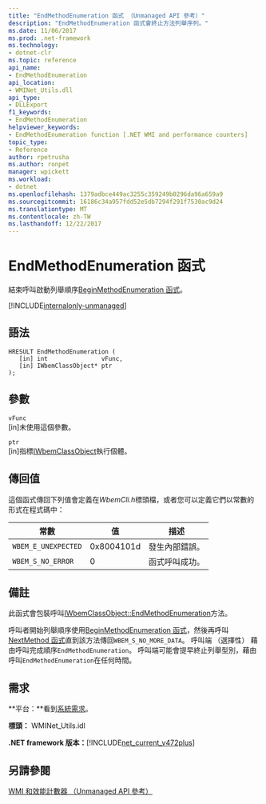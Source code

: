 ```yaml
---
title: "EndMethodEnumeration 函式 （Unmanaged API 參考）"
description: "EndMethodEnumeration 函式會終止方法列舉序列。"
ms.date: 11/06/2017
ms.prod: .net-framework
ms.technology:
- dotnet-clr
ms.topic: reference
api_name:
- EndMethodEnumeration
api_location:
- WMINet_Utils.dll
api_type:
- DLLExport
f1_keywords:
- EndMethodEnumeration
helpviewer_keywords:
- EndMethodEnumeration function [.NET WMI and performance counters]
topic_type:
- Reference
author: rpetrusha
ms.author: ronpet
manager: wpickett
ms.workload:
- dotnet
ms.openlocfilehash: 1379adbce449ac3255c359249b0296da96a659a9
ms.sourcegitcommit: 16186c34a957fdd52e5db7294f291f7530ac9d24
ms.translationtype: MT
ms.contentlocale: zh-TW
ms.lasthandoff: 12/22/2017
---
```

# <a name="endmethodenumeration-function"></a>EndMethodEnumeration 函式
結束呼叫啟動列舉順序[BeginMethodEnumeration 函式](beginmethodenumeration.md)。  

[!INCLUDE[internalonly-unmanaged](../../../../includes/internalonly-unmanaged.md)]
    
## <a name="syntax"></a>語法  
  
```  
HRESULT EndMethodEnumeration (
   [in] int               vFunc, 
   [in] IWbemClassObject* ptr 
); 
```  

## <a name="parameters"></a>參數

`vFunc`  
[in]未使用這個參數。

`ptr`  
[in]指標[IWbemClassObject](https://msdn.microsoft.com/library/aa391433%28v=vs.85%29.aspx)執行個體。

## <a name="return-value"></a>傳回值

這個函式傳回下列值會定義在*WbemCli.h*標頭檔，或者您可以定義它們以常數的形式在程式碼中：

|常數  |值  |描述  |
|---------|---------|---------|
|`WBEM_E_UNEXPECTED` | 0x8004101d | 發生內部錯誤。 |
|`WBEM_S_NO_ERROR` | 0 | 函式呼叫成功。  |
  
## <a name="remarks"></a>備註

此函式會包裝呼叫[IWbemClassObject::EndMethodEnumeration](https://msdn.microsoft.com/library/aa391441(v=vs.85).aspx)方法。

呼叫者開始列舉順序使用[BeginMethodEnumeration 函式](beginmethodenumeration.md)，然後再呼叫[NextMethod 函式](nextmethod.md )直到該方法傳回`WBEM_S_NO_MORE_DATA`。 呼叫端 （選擇性） 藉由呼叫完成順序`EndMethodEnumeration`。 呼叫端可能會提早終止列舉型別，藉由呼叫`EndMethodEnumeration`在任何時間。

## <a name="requirements"></a>需求  
 **平台：**看到[系統需求](../../../../docs/framework/get-started/system-requirements.md)。  
  
 **標頭：** WMINet_Utils.idl  
  
 **.NET framework 版本：**[!INCLUDE[net_current_v472plus](../../../../includes/net-current-v472plus.md)]  
  
## <a name="see-also"></a>另請參閱  
[WMI 和效能計數器 （Unmanaged API 參考）](index.md)
